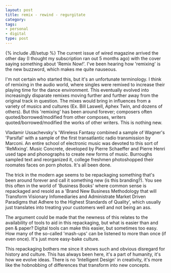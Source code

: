 ```yaml
---
layout: post
title: remix - rewind - regurgitate
category: 
tags: 
- personal
- digital
type: post
---
```

{% include JB/setup %}
The current issue of wired magazine arrived the other day (I thought my subscription ran out 5 months ago) with the cover saying something about 'Remix Now!'. I've been hearing how 'remixing' is the new buzzword, which makes me quite nauseous.

I'm not certain who started this, but it's an unfortunate terminology. I think of remixing in the audio world, where singles were remixed to increase their playing time for the dance environment. This eventually evolved into increasingly disparate remixes moving further and further away from the original track in question. The mixes would bring in influences from a variety of musics and cultures (Ex. Bill Laswell, Aphex Twin, and dozens of others). But this 'remixing' has been around forever; composers often quoted/borrowed/modified from other composes, writers quoted/borrowed/modified the works of other writers. This is nothing new.

Vladamir Ussachevsky's 'Wireless Fantasy combined a sample of Wagner's 'Parsifal' with a sample of the first transatlantic radio transmission by Marconi. An entire school of electronic music was devoted to this sort of 'ReMixing'. Music Concrete, developed by Pierre Schaeffer and Pierre Henri used tape and phonographs to create new forms of music. Burroughs sampled text and reorganized it, college freshmen photoshopped their roomates faces on porn photos. It's all been done.

The trick in the modern age seems to be repackaging something that's been around forever and call it something new (is this branding?). You see this often in the world of 'Business Books' where common sense is repackaged and resold as a 'Brand New Business Methodology that will Transform Visionary Infomediaries and Administrate Market Driven Paradigms that Adhere to the Highest Standards of Quality', which usually just translates into treating your customers well and not being an ass.

The argument could be made that the newness of this relates to the availability of tools to aid in this repackaging, but what is easier than and pen & paper? Digital tools can make this easier, but sometimes too easy. How many of the so-called 'mash-ups' can be listened to more than once (if even once). It's just more easy-bake culture.

This repackaging bothers me since it shows such and obvious disregard for history and culture. This has always been here, it's a part of humanity, it's how we evolve ideas. There is no 'Intelligent Design' in creativity, it's more like the hobnobbing of differences that transform into new concepts.

